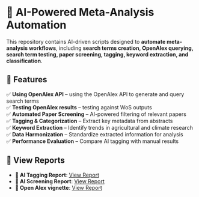 # 🧠 AI-Powered Meta-Analysis Automation

This repository contains AI-driven scripts designed to **automate meta-analysis workflows**, including **search terms creation, OpenAlex querying, search term testing, paper screening, tagging, keyword extraction, and classification**.

## 🚀 Features
✅ **Using OpenAlex API** – using the OpenAlex API to generate and query search terms      
✅ **Testing OpenAlex results** – testing  against WoS outputs   
✅ **Automated Paper Screening** – AI-powered filtering of relevant papers  
✅ **Tagging & Categorization** – Extract key metadata from abstracts  
✅ **Keyword Extraction** – Identify trends in agricultural and climate research  
✅ **Data Harmonization** – Standardize extracted information for analysis  
✅ **Performance Evaluation** – Compare AI tagging with manual results  





## 📂 View Reports  


- **🔗 AI Tagging Report**: [View Report](https://eragriculture.github.io/AI/docs/GPT_tagging.html)
- **🔗 AI Screening Report**: [View Report](https://eragriculture.github.io/AI/docs/Screening_GPT.html)  
- **🔗 Open Alex vignette**: [View Report](https://eragriculture.github.io/AI/docs/OA-vignette.html)  
  

